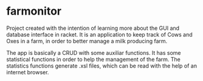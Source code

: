 # farmonitor

Project created with the intention of learning more about the GUI and database interface in racket.
It is an application to keep track of Cows and Oxes in a farm, in order to better manage a milk producing farm.

The app is basically a CRUD with some auxiliar functions. It has some statistical functions in order to help the management of the farm. The statistics functions generate .xsl files, which can be read with the help of an internet browser.
